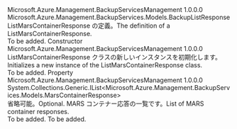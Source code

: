 <Type Name="ListMarsContainerResponse" FullName="Microsoft.Azure.Management.BackupServices.Models.ListMarsContainerResponse">
  <TypeSignature Language="C#" Value="public class ListMarsContainerResponse : Microsoft.Azure.Management.BackupServices.Models.BackupListResponse" />
  <TypeSignature Language="ILAsm" Value=".class public auto ansi beforefieldinit ListMarsContainerResponse extends Microsoft.Azure.Management.BackupServices.Models.BackupListResponse" />
  <TypeSignature Language="DocId" Value="T:Microsoft.Azure.Management.BackupServices.Models.ListMarsContainerResponse" />
  <TypeSignature Language="VB.NET" Value="Public Class ListMarsContainerResponse&#xA;Inherits BackupListResponse" />
  <TypeSignature Language="F#" Value="type ListMarsContainerResponse = class&#xA;    inherit BackupListResponse" />
  <AssemblyInfo>
    <AssemblyName>Microsoft.Azure.Management.BackupServicesManagement</AssemblyName>
    <AssemblyVersion>1.0.0.0</AssemblyVersion>
  </AssemblyInfo>
  <Base>
    <BaseTypeName>Microsoft.Azure.Management.BackupServices.Models.BackupListResponse</BaseTypeName>
  </Base>
  <Interfaces />
  <Docs>
    <summary>
            <span data-ttu-id="dd2c8-101">ListMarsContainerResponse の定義。</span><span class="sxs-lookup"><span data-stu-id="dd2c8-101">The definition of a ListMarsContainerResponse.</span></span>
            </summary>
    <remarks>To be added.</remarks>
  </Docs>
  <Members>
    <Member MemberName=".ctor">
      <MemberSignature Language="C#" Value="public ListMarsContainerResponse ();" />
      <MemberSignature Language="ILAsm" Value=".method public hidebysig specialname rtspecialname instance void .ctor() cil managed" />
      <MemberSignature Language="DocId" Value="M:Microsoft.Azure.Management.BackupServices.Models.ListMarsContainerResponse.#ctor" />
      <MemberSignature Language="VB.NET" Value="Public Sub New ()" />
      <MemberType>Constructor</MemberType>
      <AssemblyInfo>
        <AssemblyName>Microsoft.Azure.Management.BackupServicesManagement</AssemblyName>
        <AssemblyVersion>1.0.0.0</AssemblyVersion>
      </AssemblyInfo>
      <Parameters />
      <Docs>
        <summary>
            <span data-ttu-id="dd2c8-102">ListMarsContainerResponse クラスの新しいインスタンスを初期化します。</span><span class="sxs-lookup"><span data-stu-id="dd2c8-102">Initializes a new instance of the ListMarsContainerResponse class.</span></span>
            </summary>
        <remarks>To be added.</remarks>
      </Docs>
    </Member>
    <Member MemberName="Value">
      <MemberSignature Language="C#" Value="public System.Collections.Generic.IList&lt;Microsoft.Azure.Management.BackupServices.Models.MarsContainerResponse&gt; Value { get; set; }" />
      <MemberSignature Language="ILAsm" Value=".property instance class System.Collections.Generic.IList`1&lt;class Microsoft.Azure.Management.BackupServices.Models.MarsContainerResponse&gt; Value" />
      <MemberSignature Language="DocId" Value="P:Microsoft.Azure.Management.BackupServices.Models.ListMarsContainerResponse.Value" />
      <MemberSignature Language="VB.NET" Value="Public Property Value As IList(Of MarsContainerResponse)" />
      <MemberSignature Language="F#" Value="member this.Value : System.Collections.Generic.IList&lt;Microsoft.Azure.Management.BackupServices.Models.MarsContainerResponse&gt; with get, set" Usage="Microsoft.Azure.Management.BackupServices.Models.ListMarsContainerResponse.Value" />
      <MemberType>Property</MemberType>
      <AssemblyInfo>
        <AssemblyName>Microsoft.Azure.Management.BackupServicesManagement</AssemblyName>
        <AssemblyVersion>1.0.0.0</AssemblyVersion>
      </AssemblyInfo>
      <ReturnValue>
        <ReturnType>System.Collections.Generic.IList&lt;Microsoft.Azure.Management.BackupServices.Models.MarsContainerResponse&gt;</ReturnType>
      </ReturnValue>
      <Docs>
        <summary>
            <span data-ttu-id="dd2c8-103">省略可能。</span><span class="sxs-lookup"><span data-stu-id="dd2c8-103">Optional.</span></span> <span data-ttu-id="dd2c8-104">MARS コンテナー応答の一覧です。</span><span class="sxs-lookup"><span data-stu-id="dd2c8-104">List of MARS container responses.</span></span>
            </summary>
        <value>To be added.</value>
        <remarks>To be added.</remarks>
      </Docs>
    </Member>
  </Members>
</Type>